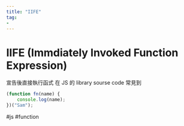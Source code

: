 ```yaml
---
title: "IIFE"
tag: 
- 
---
```

# IIFE (Immdiately Invoked Function Expression)
宣告後直接執行函式
在 JS 的 library sourse code 常見到
```js
(function fn(name) {
	console.log(name);
})("Sam");
```

#js #function 